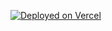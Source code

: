 [![Deployed on Vercel](https://img.shields.io/badge/Deployed%20on-Vercel-black?style=for-the-badge&logo=vercel)](https://ddd-gummadidalavenky22211-9550s-projects.vercel.app/)
